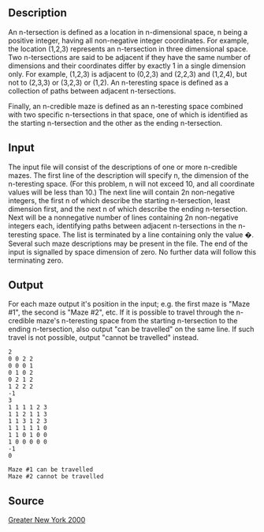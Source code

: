 <h2>Description</h2><p>An n-tersection is defined as a location in n-dimensional space, n being a positive integer, having all non-negative integer coordinates. For example, the location (1,2,3) represents an n-tersection in three dimensional space. Two n-tersections are said to be adjacent if they have the same number of dimensions and their coordinates differ by exactly 1 in a single dimension only. For example, (1,2,3) is adjacent to (0,2,3) and (2,2,3) and (1,2,4), but not to (2,3,3) or (3,2,3) or (1,2). An n-teresting space is defined as a collection of paths between adjacent n-tersections.
</p>
Finally, an n-credible maze is defined as an n-teresting space combined with two specific n-tersections in that space, one of which is identified as the starting n-tersection and the other as the ending n-tersection.
<h2>Input</h2><p>The input file will consist of the descriptions of one or more n-credible mazes. The first line of the description will specify n, the dimension of the n-teresting space. (For this problem, n will not exceed 10, and all coordinate values will be less than 10.) The next line will contain 2n non-negative integers, the first n of which describe the starting n-tersection, least dimension first, and the next n of which describe the ending n-tersection. Next will be a nonnegative number of lines containing 2n non-negative integers each, identifying paths between adjacent n-tersections in the n-teresting space. The list is terminated by a line containing only the value �. Several such maze descriptions may be present in the file. The end of the input is signalled by space dimension of zero. No further data will follow this terminating zero.
</p><h2>Output</h2><p>For each maze output it's position in the input; e.g. the first maze is "Maze #1", the second is "Maze #2", etc. If it is possible to travel through the n-credible maze's n-teresting space from the starting n-tersection to the ending n-tersection, also output "can be travelled" on the same line. If such travel is not possible, output "cannot be travelled" instead.</p><pre><code class="language-input1">2 
0 0 2 2
0 0 0 1
0 1 0 2
0 2 1 2
1 2 2 2
-1
3
1 1 1 1 2 3
1 1 2 1 1 3
1 1 3 1 2 3
1 1 1 1 1 0
1 1 0 1 0 0
1 0 0 0 0 0
-1
0</code></pre><pre><code class="language-output1">Maze #1 can be travelled
Maze #2 cannot be travelled</code></pre><h2>Source</h2><a href="searchproblem?field=source&amp;key=Greater+New+York+2000">Greater New York 2000</a>